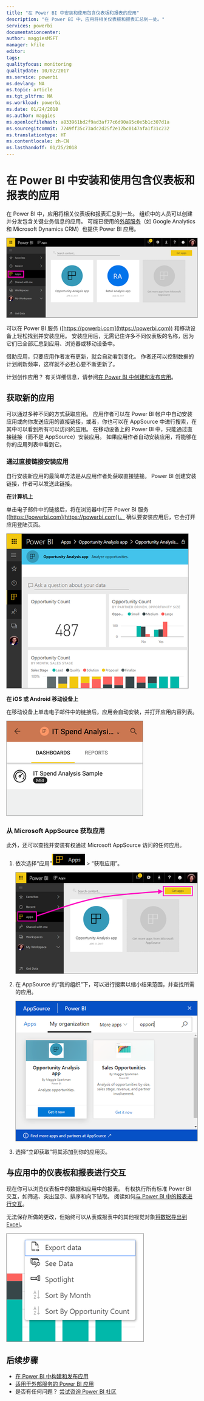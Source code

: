 ```yaml
---
title: "在 Power BI 中安装和使用包含仪表板和报表的应用"
description: "在 Power BI 中，应用将相关仪表板和报表汇总到一处。"
services: powerbi
documentationcenter: 
author: maggiesMSFT
manager: kfile
editor: 
tags: 
qualityfocus: monitoring
qualitydate: 10/02/2017
ms.service: powerbi
ms.devlang: NA
ms.topic: article
ms.tgt_pltfrm: NA
ms.workload: powerbi
ms.date: 01/24/2018
ms.author: maggies
ms.openlocfilehash: a833961bd2f9ad3af77c6d90a95c0e5b1c307d1a
ms.sourcegitcommit: 7249ff35c73adc2d25f2e12bc0147afa1f31c232
ms.translationtype: HT
ms.contentlocale: zh-CN
ms.lasthandoff: 01/25/2018
---
```

# <a name="install-and-use-apps-with-dashboards-and-reports-in-power-bi"></a>在 Power BI 中安装和使用包含仪表板和报表的应用
在 Power BI 中，应用将相关仪表板和报表汇总到一处。 组织中的人员可以创建并分发包含关键业务信息的应用。 可能已使用的[外部服务](service-connect-to-services.md)（如 Google Analytics 和 Microsoft Dynamics CRM）也提供 Power BI 应用。 

![Power BI 中的“应用”](media/service-install-use-apps/power-bi-apps-left-nav.png)

可以在 Power BI 服务 ([https://powerbi.com](https://powerbi.com)) 和移动设备上轻松找到并安装应用。 安装应用后，无需记住许多不同仪表板的名称，因为它们已全部汇总到应用、浏览器或移动设备中。

借助应用，只要应用作者发布更新，就会自动看到变化。 作者还可以控制数据的计划刷新频率，这样就不必担心要不断更新了。 

计划创作应用？ 有关详细信息，请参阅[在 Power BI 中创建和发布应用](service-create-distribute-apps.md)。

## <a name="get-a-new-app"></a>获取新的应用
可以通过多种不同的方式获取应用。 应用作者可以在 Power BI 帐户中自动安装应用或向你发送应用的直接链接，或者，你也可以在 AppSource 中进行搜索，在其中可以看到所有可以访问的应用。 在移动设备上的 Power BI 中，只能通过直接链接（而不是 AppSource）安装应用。 如果应用作者自动安装应用，将能够在你的应用列表中看到它。

### <a name="install-an-app-from-a-direct-link"></a>通过直接链接安装应用
自行安装新应用的最简单方法是从应用作者处获取直接链接。 Power BI 创建安装链接，作者可以发送此链接。

**在计算机上** 

单击电子邮件中的链接后，将在浏览器中打开 Power BI 服务 ([https://powerbi.com](https://powerbi.com))。 确认要安装应用后，它会打开应用登陆页面。

![Power BI 服务中的应用登录页](media/service-install-use-apps/power-bi-app-landing-page-opportunity-480.png)

**在 iOS 或 Android 移动设备上** 

在移动设备上单击电子邮件中的链接后，应用会自动安装，并打开应用内容列表。 

![移动设备上的应用内容列表](media/service-install-use-apps/power-bi-app-index-it-spend-360.png)

### <a name="get-the-app-from-microsoft-appsource"></a>从 Microsoft AppSource 获取应用
此外，还可以查找并安装有权通过 Microsoft AppSource 访问的任何应用。 

1. 依次选择“应用”![左侧导航窗格中的“应用”](media/service-install-use-apps/power-bi-apps-bar.png) > “获取应用”。 
   
     ![“获取应用”图标](media/service-install-use-apps/power-bi-service-apps-get-apps-oppty.png)
2. 在 AppSource 的“我的组织”下，可以进行搜索以缩小结果范围，并查找所需的应用。
   
     ![AppSource 中的“我的组织”下](media/service-install-use-apps/power-bi-appsource-my-org.png)
3. 选择“立即获取”将其添加到你的应用页。 

## <a name="interact-with-the-dashboards-and-reports-in-the-app"></a>与应用中的仪表板和报表进行交互
现在你可以浏览仪表板中的数据和应用中的报表。 有权执行所有标准 Power BI 交互，如筛选、突出显示、排序和向下钻取。 阅读如何[与 Power BI 中的报表进行交互](service-reading-view-and-editing-view.md)。 

无法保存所做的更改，但始终可以从表或报表中的其他视觉对象[将数据导出到 Excel](power-bi-visualization-export-data.md)。

![从 Power BI 视觉对象导出数据](media/service-install-use-apps/power-bi-service-export-data-visual.png)

## <a name="next-steps"></a>后续步骤
* [在 Power BI 中构建和发布应用](service-create-distribute-apps.md)
* [适用于外部服务的 Power BI 应用](service-connect-to-services.md)
* 是否有任何问题？ [尝试咨询 Power BI 社区](http://community.powerbi.com/)

